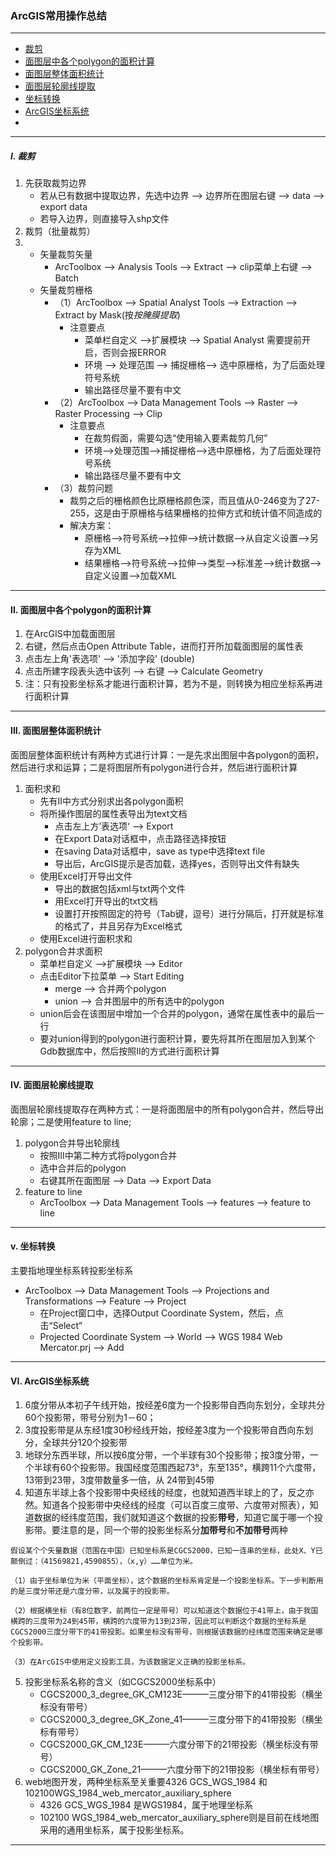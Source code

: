### ArcGIS常用操作总结

---

- [裁剪](#裁剪)
- [面图层中各个polygon的面积计算](#面图层中各个polygon的面积计算)
- [面图层整体面积统计](#面图层整体面积统计)
- [面图层轮廓线提取](#面图层轮廓线提取)
- [坐标转换](#坐标转换)
- [ArcGIS坐标系统](#arcgis坐标系统)
- [](#)

---

##### I. 裁剪

1. 先获取裁剪边界
   - 若从已有数据中提取边界，先选中边界 -->  边界所在图层右键 --> data --> export data
   - 若导入边界，则直接导入shp文件
2. 裁剪（批量裁剪）
3. - 矢量裁剪矢量
     - ArcToolbox --> Analysis Tools --> Extract --> clip菜单上右键 -->  Batch
   - 矢量裁剪栅格
     - （1）ArcToolbox --> Spatial Analyst Tools --> Extraction --> Extract by Mask(按*按腌膜提取*)
       - 注意要点
         - 菜单栏自定义 -->扩展模块 --> Spatial Analyst 需要提前开启，否则会报ERROR
         - 环境 ——> 处理范围 ——> 捕捉栅格——> 选中原栅格，为了后面处理符号系统
         - 输出路径尽量不要有中文
     - （2）ArcToolbox --> Data Management Tools --> Raster --> Raster Processing  --> Clip
       - 注意要点
         - 在裁剪假面，需要勾选“使用输入要素裁剪几何”
         - 环境——>处理范围——>捕捉栅格——>选中原栅格，为了后面处理符号系统  
         - 输出路径尽量不要有中文
     - （3）裁剪问题
       - 裁剪之后的栅格颜色比原栅格颜色深，而且值从0-246变为了27-255，这是由于原栅格与结果栅格的拉伸方式和统计值不同造成的
       - 解决方案：
         - 原栅格——>符号系统——>拉伸——>统计数据——>从自定义设置——>另存为XML
         - 结果栅格——>符号系统——>拉伸——>类型——>标准差——>统计数据——>自定义设置——>加载XML

---

#### II. 面图层中各个polygon的面积计算

1. 在ArcGIS中加载面图层
2. 右键，然后点击Open Attribute Table，进而打开所加载面图层的属性表
3. 点击左上角'表选项' --> '添加字段' (double)
4. 点击所建字段表头选中该列 --> 右键 --> Calculate Geometry
5. 注：只有投影坐标系才能进行面积计算，若为不是，则转换为相应坐标系再进行面积计算 

---

#### III. 面图层整体面积统计

面图层整体面积统计有两种方式进行计算：一是先求出图层中各polygon的面积，然后进行求和运算；二是将图层所有polygon进行合并，然后进行面积计算

1. 面积求和
   - 先有II中方式分别求出各polygon面积
   - 将所操作图层的属性表导出为text文档
     - 点击左上方’表选项‘ --> Export
     - 在Export Data对话框中，点击路径选择按钮
     - 在saving Data对话框中，save as type中选择text file
     - 导出后，ArcGIS提示是否加载，选择yes，否则导出文件有缺失
   - 使用Excel打开导出文件
     - 导出的数据包括xml与txt两个文件
     - 用Excel打开导出的txt文档
     - 设置打开按照固定的符号（Tab键，逗号）进行分隔后，打开就是标准的格式了，并且另存为Excel格式
   - 使用Excel进行面积求和
2. polygon合并求面积
   - 菜单栏自定义 -->扩展模块 --> Editor
   - 点击Editor下拉菜单 --> Start Editing 
     - merge --> 合并两个polygon
     - union --> 合并图层中的所有选中的polygon
   - union后会在该图层中增加一个合并的polygon，通常在属性表中的最后一行
   - 要对union得到的polygon进行面积计算，要先将其所在图层加入到某个Gdb数据库中，然后按照II的方式进行面积计算

---

#### IV. 面图层轮廓线提取

面图层轮廓线提取存在两种方式：一是将面图层中的所有polygon合并，然后导出轮廓；二是使用feature to line;

1. polygon合并导出轮廓线
   - 按照III中第二种方式将polygon合并
   - 选中合并后的polygon
   - 右键其所在面图层 --> Data --> Export Data
2. feature to line 
   - ArcToolbox --> Data Management Tools --> features --> feature to line

---

#### v. 坐标转换

主要指地理坐标系转投影坐标系

- ArcToolbox --> Data Management Tools -->  Projections and Transformations --> Feature --> Project
  - 在Project窗口中，选择Output Coordinate System，然后，点击“Select” 
  - Projected Coordinate System --> World --> WGS 1984 Web Mercator.prj --> Add

---

#### VI. ArcGIS坐标系统

1. 6度分带从本初子午线开始，按经差6度为一个投影带自西向东划分，全球共分60个投影带，带号分别为1－60；
2. 3度投影带是从东经1度30秒经线开始，按经差3度为一个投影带自西向东划分，全球共分120个投影带
3. 地球分东西半球，所以按6度分带，一个半球有30个投影带；按3度分带，一个半球有60个投影带。我国经度范围西起73°，东至135°，横跨11个六度带，13带到23带，3度带数量多一倍，从 24带到45带
4. 知道东半球上各个投影带中央经线的经度，也就知道西半球上的了，反之亦然。知道各个投影带中央经线的经度（可以百度三度带、六度带对照表），知道数据的经纬度范围，我们就知道这个数据的投影**带号**，知道它属于哪一个投影带。要注意的是，同一个带的投影坐标系分**加带号**和**不加带号**两种

```
假设某个个矢量数据（范围在中国）已知坐标系是CGCS2000，已知一连串的坐标，此处X、Y已颠倒过：（41569821,4590855），（x,y）……单位为米。

（1）由于坐标单位为米（平面坐标），这个数据的坐标系肯定是一个投影坐标系。下一步判断用的是三度分带还是六度分带，以及属于的投影带。

（2）根据横坐标（有8位数字，前两位一定是带号）可以知道这个数据位于41带上，由于我国横跨的三度带为24到45带，横跨的六度带为13到23带，因此可以判断这个数据的坐标系是CGCS2000三度分带下的41带投影。如果坐标没有带号，则根据该数据的经纬度范围来确定是哪个投影带。

（3）在ArcGIS中使用定义投影工具，为该数据定义正确的投影坐标系。
```

5. 投影坐标系名称的含义（如CGCS2000坐标系中）
   - CGCS2000_3_degree_GK_CM123E———三度分带下的41带投影（横坐标没有带号）
   - CGCS2000_3_degree_GK_Zone_41———三度分带下的41带投影（横坐标有带号）
   - CGCS2000_GK_CM_123E———六度分带下的21带投影（横坐标没有带号）
   - CGCS2000_GK_Zone_21———六度分带下的21带投影（横坐标有带号）
6. web地图开发，两种坐标系至关重要4326 GCS_WGS_1984 和102100WGS_1984_web_mercator_auxiliary_sphere
   - 4326 GCS_WGS_1984 是WGS1984，属于地理坐标系
   - 102100 WGS_1984_web_mercator_auxiliary_sphere则是目前在线地图采用的通用坐标系，属于投影坐标系。

---

